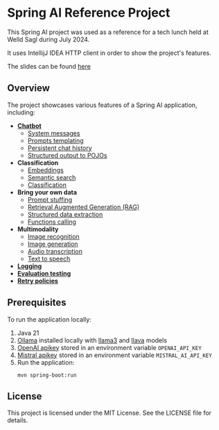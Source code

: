 # Spring AI Reference Project

This Spring AI project was used as a reference for a tech lunch held at Welld Sagl during July 2024.

It uses IntellijJ IDEA HTTP client in order to show the project's features.

The slides can be found [here](https://shorturl.at/qVGyS)
## Overview

The project showcases various features of a Spring AI application, including:

- **[Chatbot](src%2Fmain%2Fhttp%2F01-ChatWithLLMs.http)**
  - [System messages](src%2Fmain%2Fhttp%2F02-SystemMessages.http)
  - [Prompts templating](src%2Fmain%2Fhttp%2F03-PromptsTemplating.http)
  - [Persistent chat history](src%2Fmain%2Fhttp%2F03-PromptsTemplating.http)
  - [Structured output to POJOs](src%2Fmain%2Fhttp%2F04-StructuredOutput.http)
- **Classification**
  - [Embeddings](src%2Fmain%2Fhttp%2F05-Embeddings.http)
  - [Semantic search](src%2Fmain%2Fhttp%2F07-SemanticSearch.http)
  - [Classification](src%2Fmain%2Fhttp%2F06-Classification.http)
- **Bring your own data**
    - [Prompt stuffing](src%2Fmain%2Fhttp%2F08-PromptStuffing.http)
    - [Retrieval Augmented Generation (RAG)](src%2Fmain%2Fhttp%2F09-Rag.http)
    - [Structured data extraction](src%2Fmain%2Fhttp%2F10-StructuredDataExtraction.http)
    - [Functions calling](src%2Fmain%2Fhttp%2F11-FunctionCalling.http)
- **Multimodality**
  - [Image recognition](src%2Fmain%2Fhttp%2F12-ImageRecognition.http)
  - [Image generation](src%2Fmain%2Fhttp%2F13-ImageGeneration.http)
  - [Audio transcription](src%2Fmain%2Fhttp%2F14-AudioModel.http)
  - [Text to speech](src%2Fmain%2Fhttp%2F14-AudioModel.http)
- **[Logging](src%2Fmain%2Fjava%2Fdev%2Farubino%2Fspringai%2FLoggingAdvisor.java)**
- **[Evaluation testing](src%2Ftest%2Fjava%2Fdev%2Farubino%2Fspringai%2FSpringaiApplicationTests.java)**
- **[Retry policies](src%2Fmain%2Fresources%2Fapplication.properties)**

## Prerequisites

To run the application locally:

1. Java 21
2. [Ollama](https://ollama.com/) installed locally with [llama3](https://ollama.com/library/llama3) and [llava](https://ollama.com/library/llava) models
3. [OpenAI apikey](https://platform.openai.com/api-keys) stored in an environment variable `OPENAI_API_KEY`
4. [Mistral apikey](https://console.mistral.ai/api-keys/) stored in an environment variable `MISTRAL_AI_API_KEY`
5. Run the application:
    ```
    mvn spring-boot:run
    ```

## License

This project is licensed under the MIT License. See the LICENSE file for details.
